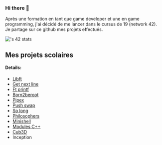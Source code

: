 ### Hi there 👋
Après une formation en tant que game developer et une en game programming, j'ai décidé de me lancer dans le cursus de 19 (network 42).
Je partage sur ce github mes projets effectués.


![<lbuccher>'s 42 stats](https://badge.mediaplus.ma/darkblue/lbuccher?1337Badge=off&UM6P=off)

 ## Mes projets scolaires
   #### Details:
  
- [Libft](https://github.com/LisaBuccheri/libft)  
- [Get next line](https://github.com/LisaBuccheri/get_next_line)
- [Ft printf](https://github.com/LisaBuccheri/ft_printf)
- [Born2beroot](https://github.com/LisaBuccheri/Born2beroot)
- [Pipex](https://github.com/LisaBuccheri/pipex)
- [Push swap](https://github.com/LisaBuccheri/push_swap)
- [So long](https://github.com/LisaBuccheri/so_long)
- [Philosophers](https://github.com/LisaBuccheri/philosophers)
- [Minishell](https://github.com/LisaBuccheri/Minishell)
- [Modules C++](https://github.com/LisaBuccheri/PiscineCpp/)
- [Cub3D](https://github.com/LisaBuccheri/Cub3d/)
- Inception

<!--
**LisaBuccheri/LisaBuccheri** is a ✨ _special_ ✨ repository because its `README.md` (this file) appears on your GitHub profile.

Here are some ideas to get you started:

- 🔭 I’m currently working on ...
- 🌱 I’m currently learning ...
- 👯 I’m looking to collaborate on ...
- 🤔 I’m looking for help with ...
- 💬 Ask me about ...
- 📫 How to reach me: ...
- 😄 Pronouns: ...
- ⚡ Fun fact: ...
-->
